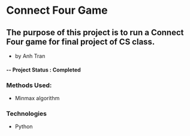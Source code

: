 # Connect Four Game

## The purpose of this project is to run a Connect Four game for final project of CS class.

* by Anh Tran

#### -- Project Status : Completed


### Methods Used:
* Minmax algorithm

### Technologies
* Python
